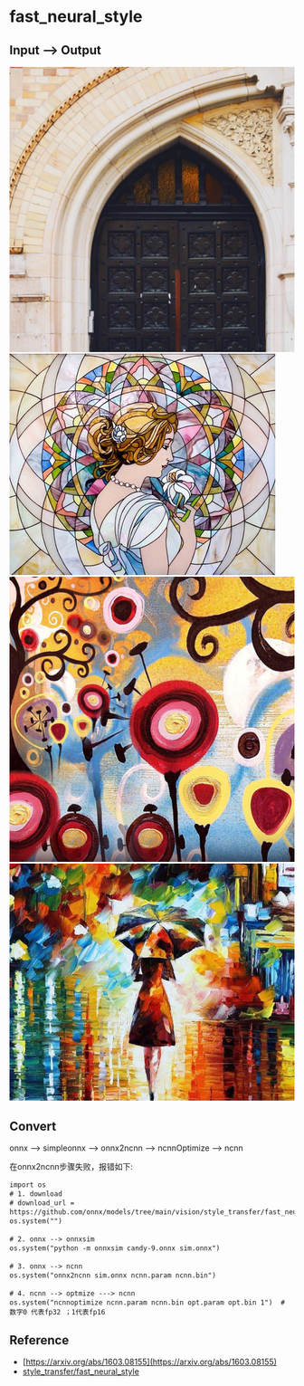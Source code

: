 # fast_neural_style

## Input --> Output

![](https://github.com/pytorch/examples/raw/main/fast_neural_style/images/content-images/amber.jpg)
![](https://github.com/pytorch/examples/raw/main/fast_neural_style/images/style-images/mosaic.jpg)
![](https://github.com/pytorch/examples/blob/main/fast_neural_style/images/style-images/candy.jpg)
![](https://github.com/pytorch/examples/raw/main/fast_neural_style/images/style-images/rain-princess-cropped.jpg)

## Convert 

onnx --> simpleonnx --> onnx2ncnn --> ncnnOptimize --> ncnn

在onnx2ncnn步骤失败，报错如下:
```
import os
# 1. download
# download_url = https://github.com/onnx/models/tree/main/vision/style_transfer/fast_neural_style/model
os.system("")

# 2. onnx --> onnxsim
os.system("python -m onnxsim candy-9.onnx sim.onnx")

# 3. onnx --> ncnn
os.system("onnx2ncnn sim.onnx ncnn.param ncnn.bin")

# 4. ncnn --> optmize ---> ncnn
os.system("ncnnoptimize ncnn.param ncnn.bin opt.param opt.bin 1")  # 数字0 代表fp32 ；1代表fp16
```


## Reference

- [https://arxiv.org/abs/1603.08155](https://arxiv.org/abs/1603.08155)
- [style_transfer/fast_neural_style](https://github.com/onnx/models/tree/main/vision/style_transfer/fast_neural_style)


